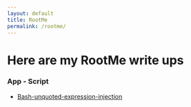 ```yaml
---
layout: default
title: RootMe
permalink: /rootme/
---
```


# Here are my RootMe write ups

### App - Script
- [Bash-unquoted-expression-injection](/app-script/bash-unquoted-expression-injection)
